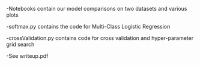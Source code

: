 -Notebooks contain our model comparisons on two datasets and various plots

-softmax.py contains the code for Multi-Class Logistic Regression

-crossValidation.py contains code for cross validation and hyper-parameter grid search

-See writeup.pdf

